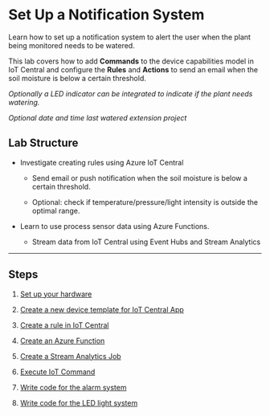 # Set Up a Notification System

Learn how to set up a notification system to alert the user when the plant being monitored needs to be watered. 

This lab covers how to add **Commands** to the device capabilities model in IoT Central and configure the **Rules** and **Actions** to send an email when the soil moisture is below a certain threshold. 


_Optionally a LED indicator can be integrated to indicate if the plant needs watering._

_Optional date and time last watered extension project_

## Lab Structure

- Investigate creating rules using Azure IoT Central
  - Send email or push notification when the soil moisture is below a certain threshold.

  - Optional: check if temperature/pressure/light intensity is outside the optimal range.

- Learn to use process sensor data using Azure Functions.
  - Stream data from IoT Central using Event Hubs and Stream Analytics



------

## Steps

1. [Set up your hardware](Setup_hardware.md)

1. [Create a new device template for IoT Central App](Device_Template_IoTC.md)

1. [Create a rule in IoT Central](IoT_Central_create_rule.md)

1. [Create an Azure Function](Create_Azure_Function.md)

1. [Create a Stream Analytics Job](Create_stream_analytics.md)

1. [Execute IoT Command](Execute_IoT_Command.md)

1. [Write code for the alarm system](AlarmSystem.md) 

1. [Write code for the LED light system](LEDLight.md) 

